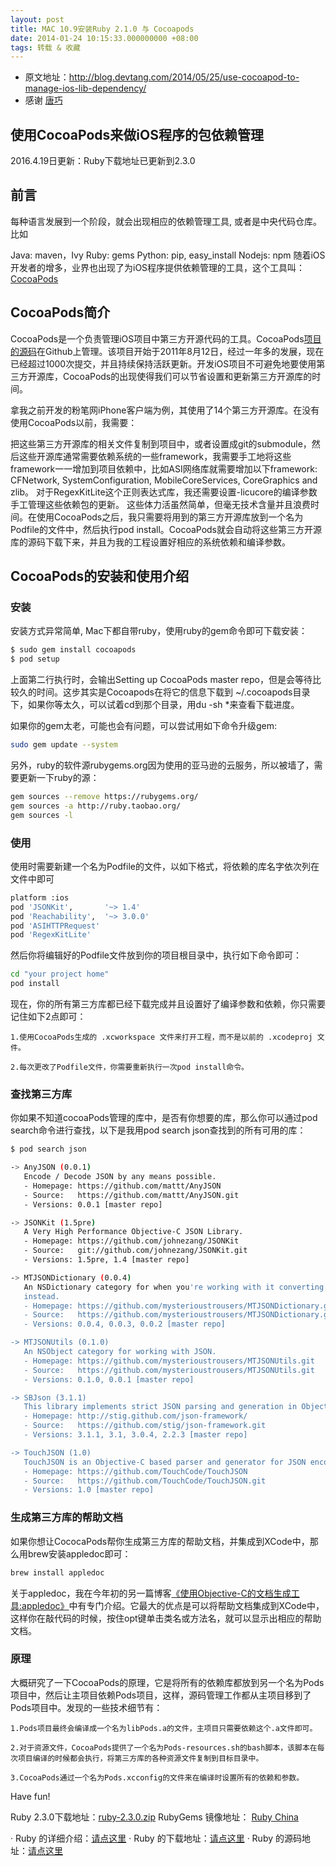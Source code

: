 ```yaml
---
layout: post
title: MAC 10.9安装Ruby 2.1.0 与 Cocoapods
date: 2014-01-24 10:15:33.000000000 +08:00
tags: 转载 & 收藏
---
```


* 原文地址：http://blog.devtang.com/2014/05/25/use-cocoapod-to-manage-ios-lib-dependency/
* 感谢 [唐巧](http://blog.devtang.com/)


## 使用CocoaPods来做iOS程序的包依赖管理


2016.4.19日更新：Ruby下载地址已更新到2.3.0


## 前言
每种语言发展到一个阶段，就会出现相应的依赖管理工具, 或者是中央代码仓库。比如

Java: maven，Ivy
Ruby: gems
Python: pip, easy_install
Nodejs: npm
随着iOS开发者的增多，业界也出现了为iOS程序提供依赖管理的工具，这个工具叫：[CocoaPods](https://cocoapods.org/)


## CocoaPods简介

CocoaPods是一个负责管理iOS项目中第三方开源代码的工具。CocoaPods[项目的源码](https://github.com/CocoaPods/CocoaPods)在Github上管理。该项目开始于2011年8月12日，经过一年多的发展，现在已经超过1000次提交，并且持续保持活跃更新。开发iOS项目不可避免地要使用第三方开源库，CocoaPods的出现使得我们可以节省设置和更新第三方开源库的时间。

拿我之前开发的粉笔网iPhone客户端为例，其使用了14个第三方开源库。在没有使用CocoaPods以前，我需要：

把这些第三方开源库的相关文件复制到项目中，或者设置成git的submodule，然后这些开源库通常需要依赖系统的一些framework，我需要手工地将这些framework一一增加到项目依赖中，比如ASI网络库就需要增加以下framework: CFNetwork, SystemConfiguration, MobileCoreServices, CoreGraphics and zlib。
对于RegexKitLite这个正则表达式库，我还需要设置-licucore的编译参数
手工管理这些依赖包的更新。
这些体力活虽然简单，但毫无技术含量并且浪费时间。在使用CocoaPods之后，我只需要将用到的第三方开源库放到一个名为Podfile的文件中，然后执行pod install。CocoaPods就会自动将这些第三方开源库的源码下载下来，并且为我的工程设置好相应的系统依赖和编译参数。


## CocoaPods的安装和使用介绍


### 安装

安装方式异常简单, Mac下都自带ruby，使用ruby的gem命令即可下载安装：

```bash
$ sudo gem install cocoapods
$ pod setup
```

上面第二行执行时，会输出Setting up CocoaPods master repo，但是会等待比较久的时间。这步其实是Cocoapods在将它的信息下载到 ~/.cocoapods目录下，如果你等太久，可以试着cd到那个目录，用du -sh *来查看下载进度。

如果你的gem太老，可能也会有问题，可以尝试用如下命令升级gem:

```bash
sudo gem update --system
```

另外，ruby的软件源rubygems.org因为使用的亚马逊的云服务，所以被墙了，需要更新一下ruby的源：

```bash
gem sources --remove https://rubygems.org/
gem sources -a http://ruby.taobao.org/
gem sources -l
```


### 使用

使用时需要新建一个名为Podfile的文件，以如下格式，将依赖的库名字依次列在文件中即可

```bash
platform :ios
pod 'JSONKit',       '~> 1.4'
pod 'Reachability',  '~> 3.0.0'
pod 'ASIHTTPRequest'
pod 'RegexKitLite'
```

然后你将编辑好的Podfile文件放到你的项目根目录中，执行如下命令即可：

```bash
cd "your project home"
pod install
```

现在，你的所有第三方库都已经下载完成并且设置好了编译参数和依赖，你只需要记住如下2点即可：

	1.使用CocoaPods生成的 .xcworkspace 文件来打开工程，而不是以前的 .xcodeproj 文件。

	2.每次更改了Podfile文件，你需要重新执行一次pod install命令。


### 查找第三方库

你如果不知道cocoaPods管理的库中，是否有你想要的库，那么你可以通过pod search命令进行查找，以下是我用pod search json查找到的所有可用的库：

```bash
$ pod search json

-> AnyJSON (0.0.1)
   Encode / Decode JSON by any means possible.
   - Homepage: https://github.com/mattt/AnyJSON
   - Source:   https://github.com/mattt/AnyJSON.git
   - Versions: 0.0.1 [master repo]

-> JSONKit (1.5pre)
   A Very High Performance Objective-C JSON Library.
   - Homepage: https://github.com/johnezang/JSONKit
   - Source:   git://github.com/johnezang/JSONKit.git
   - Versions: 1.5pre, 1.4 [master repo]

-> MTJSONDictionary (0.0.4)
   An NSDictionary category for when you're working with it converting to/from JSON. DEPRECATED, use MTJSONUtils
   instead.
   - Homepage: https://github.com/mysterioustrousers/MTJSONDictionary.git
   - Source:   https://github.com/mysterioustrousers/MTJSONDictionary.git
   - Versions: 0.0.4, 0.0.3, 0.0.2 [master repo]

-> MTJSONUtils (0.1.0)
   An NSObject category for working with JSON.
   - Homepage: https://github.com/mysterioustrousers/MTJSONUtils.git
   - Source:   https://github.com/mysterioustrousers/MTJSONUtils.git
   - Versions: 0.1.0, 0.0.1 [master repo]

-> SBJson (3.1.1)
   This library implements strict JSON parsing and generation in Objective-C.
   - Homepage: http://stig.github.com/json-framework/
   - Source:   https://github.com/stig/json-framework.git
   - Versions: 3.1.1, 3.1, 3.0.4, 2.2.3 [master repo]

-> TouchJSON (1.0)
   TouchJSON is an Objective-C based parser and generator for JSON encoded data.
   - Homepage: https://github.com/TouchCode/TouchJSON
   - Source:   https://github.com/TouchCode/TouchJSON.git
   - Versions: 1.0 [master repo]
```


### 生成第三方库的帮助文档

如果你想让CococaPods帮你生成第三方库的帮助文档，并集成到XCode中，那么用brew安装appledoc即可：

```bash
brew install appledoc
```

关于appledoc，我在今年初的另一篇博客[《使用Objective-C的文档生成工具:appledoc》](http://blog.devtang.com/2012/02/01/use-appledoc-to-generate-xcode-doc/)中有专门介绍。它最大的优点是可以将帮助文档集成到XCode中，这样你在敲代码的时候，按住opt键单击类名或方法名，就可以显示出相应的帮助文档。


### 原理

大概研究了一下CocoaPods的原理，它是将所有的依赖库都放到另一个名为Pods项目中，然后让主项目依赖Pods项目，这样，源码管理工作都从主项目移到了Pods项目中。发现的一些技术细节有：

	1.Pods项目最终会编译成一个名为libPods.a的文件，主项目只需要依赖这个.a文件即可。

	2.对于资源文件，CocoaPods提供了一个名为Pods-resources.sh的bash脚本，该脚本在每次项目编译的时候都会执行，将第三方库的各种资源文件复制到目标目录中。

	3.CocoaPods通过一个名为Pods.xcconfig的文件来在编译时设置所有的依赖和参数。

Have fun!



Ruby 2.3.0下载地址：[ruby-2.3.0.zip](http://ftp.ruby-lang.org/pub/ruby/2.3/ruby-2.3.0.zip)
RubyGems 镜像地址： [Ruby China](https://gems.ruby-china.org/)

· Ruby 的详细介绍：[请点这里](http://www.oschina.net/p/ruby)
· Ruby 的下载地址：[请点这里](https://rubygems.org/)
· Ruby 的源码地址：[请点这里](https://github.com/rubygems/rubygems.org)

